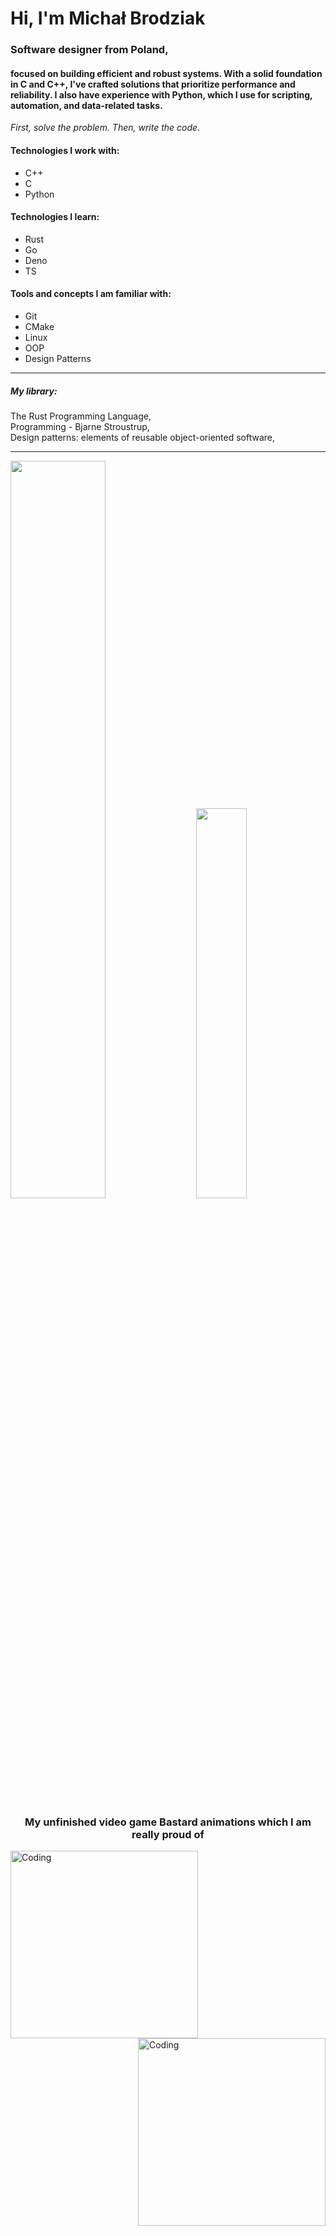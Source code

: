 <h1 align="left">Hi, I'm Michał Brodziak</h1>
<h3 align="left">Software designer from Poland,</h3>
<h4 align="left">focused on building efficient and robust systems. 
	With a solid foundation in C and C++, I've crafted solutions that prioritize performance and reliability. 
	I also have experience with Python, which I use for scripting, automation, and data-related tasks.</h4>


<p><i>First, solve the problem. Then, write the code.</i></p>



<h4>Technologies I work with:</h4>

- C++
- C
- Python

<h4>Technologies I learn:</h4>

- Rust
- Go
- Deno
- TS

<h4>Tools and concepts I am familiar with:</h4>

- Git
- CMake
- Linux
- OOP
- Design Patterns

<hr>

<h5>My library:</h5>
<p>
The Rust Programming Language, <br>
Programming - Bjarne Stroustrup, <br>
Design patterns: elements of reusable object-oriented software, <br>
</p>

<hr>
<div class='container'>
<img style="height: auto; width: 55%;" class="img" src="https://github-readme-stats.vercel.app/api?username=michalshy&show_icons=true&theme=blue-green" />
&nbsp;
&nbsp;
<img style="height: auto; width: 40%;" class="img" src="https://github-readme-stats.vercel.app/api/top-langs/?username=michalshy&theme=blue-green&langs_count=8&layout=compact&exclude_repo=michaels-blog" /></div>
</div>


<h3 align="center"> My unfinished video game Bastard animations which I am really proud of </h3>
<img align="left" alt="Coding" width="300" src="https://user-images.githubusercontent.com/91937056/226870857-d61e4ca2-b924-43ad-852b-2cb1545987e3.gif">
<img align="right" alt="Coding" width="300" src="https://user-images.githubusercontent.com/91937056/226865464-02e27f23-ffac-4a05-b87a-df1173cdea6a.gif">
	



